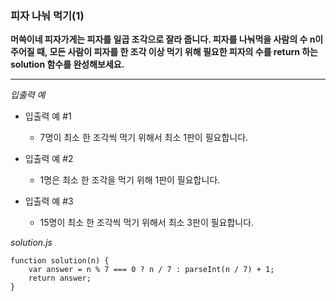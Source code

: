 ### 피자 나눠 먹기(1)

**머쓱이네 피자가게는 피자를 일곱 조각으로 잘라 줍니다. 피자를 나눠먹을 사람의 수 n이 주어질 때, 모든 사람이 피자를 한 조각 이상 먹기 위해 필요한 피자의 수를 return 하는 solution 함수를 완성해보세요.**

---

_입출력 예_

- 입출력 예 #1

  - 7명이 최소 한 조각씩 먹기 위해서 최소 1판이 필요합니다.

- 입출력 예 #2

  - 1명은 최소 한 조각을 먹기 위해 1판이 필요합니다.

- 입출력 예 #3

  - 15명이 최소 한 조각씩 먹기 위해서 최소 3판이 필요합니다.

_solution.js_

```
function solution(n) {
    var answer = n % 7 === 0 ? n / 7 : parseInt(n / 7) + 1;
    return answer;
}
```
